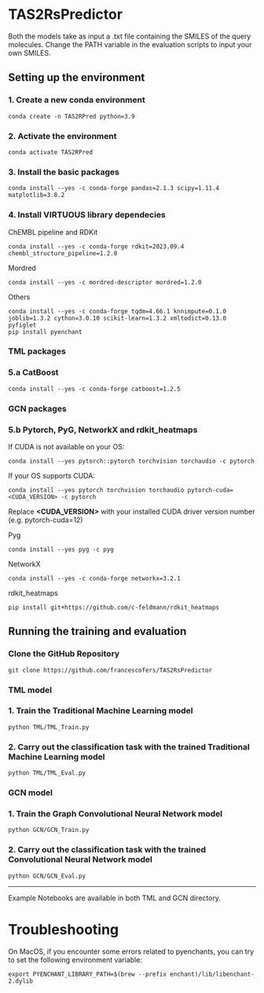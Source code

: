 # TAS2RsPredictor

Both the models take as input a .txt file containing the SMILES of the query molecules.
Change the PATH variable in the evaluation scripts to input your own SMILES.

## Setting up the environment

### 1. Create a new conda environment
```
conda create -n TAS2RPred python=3.9
```

### 2. Activate the environment
```
conda activate TAS2RPred
```

### 3. Install the basic packages
```
conda install --yes -c conda-forge pandas=2.1.3 scipy=1.11.4 matplotlib=3.8.2
```

### 4. Install VIRTUOUS library dependecies

ChEMBL pipeline and RDKit
```
conda install --yes -c conda-forge rdkit=2023.09.4 chembl_structure_pipeline=1.2.0
```

Mordred
``` 
conda install --yes -c mordred-descriptor mordred=1.2.0
```

Others
``` 
conda install --yes -c conda-forge tqdm=4.66.1 knnimpute=0.1.0 joblib=1.3.2 cython=3.0.10 scikit-learn=1.3.2 xmltodict=0.13.0 pyfiglet
pip install pyenchant 
```

### TML packages

### 5.a CatBoost
``` 
conda install --yes -c conda-forge catboost=1.2.5
```

### GCN packages

### 5.b Pytorch, PyG, NetworkX and rdkit_heatmaps

If CUDA is not available on your OS:
``` 
conda install --yes pytorch::pytorch torchvision torchaudio -c pytorch
```

If your OS supports CUDA:
```
conda install --yes pytorch torchvision torchaudio pytorch-cuda=<CUDA_VERSION> -c pytorch
```
Replace <b><CUDA_VERSION></b> with your installed CUDA driver version number (e.g. pytorch-cuda=12)

Pyg
```
conda install --yes pyg -c pyg
```

NetworkX
```
conda install --yes -c conda-forge networkx=3.2.1
```

rdkit_heatmaps
```
pip install git+https://github.com/c-feldmann/rdkit_heatmaps
```

## Running the training and evaluation

### Clone the GitHub Repository

```
git clone https://github.com/francescofers/TAS2RsPredictor
```

### TML model

### 1. Train the Traditional Machine Learning model

```
python TML/TML_Train.py
```

### 2. Carry out the classification task with the trained Traditional Machine Learning model

```
python TML/TML_Eval.py
```

### GCN model

### 1. Train the Graph Convolutional Neural Network model

```
python GCN/GCN_Train.py
```

### 2. Carry out the classification task with the trained Convolutional Neural Network model
```
python GCN/GCN_Eval.py
```

---

Example Notebooks are available in both TML and GCN directory.




# Troubleshooting
On MacOS, if you encounter some errors related to pyenchants, you can try to set the following environment variable:
```
export PYENCHANT_LIBRARY_PATH=$(brew --prefix enchant)/lib/libenchant-2.dylib
```
